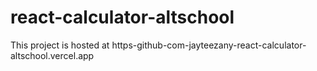 # react-calculator-altschool

This project is hosted at 
https-github-com-jayteezany-react-calculator-altschool.vercel.app
